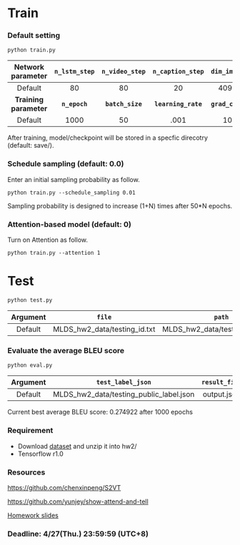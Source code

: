 # Train

### Default setting
```
python train.py
```
|**Network parameter**| **```n_lstm_step```** | **```n_video_step```** | **```n_caption_step```** | **```dim_image```** | **```dim_hidden```** |
|:-------:|:----:|:----:|:----:|:----:|:----:|
|Default  |  80  |  80  |  20  | 4096 | 1000 |
|**Training parameter** | **```n_epoch```** | **```batch_size```** | **```learning_rate```** | **```grad_clip```** ||
|Default | 1000 |  50  | .001 |  10  ||

After training, model/checkpoint will be stored in a specfic direcotry (default: save/).

### Schedule sampling (default: 0.0)
Enter an initial sampling probability as follow.
```
python train.py --schedule_sampling 0.01
```
Sampling probability is designed to increase (1+N) times after 50*N epochs.

### Attention-based model (default: 0)
Turn on Attention as follow.
```
python train.py --attention 1
```

# Test
```
python test.py
```
|**Argument**| **```file```** | **```path```** | **```output```** | **```init_from```** | 
|:-------:|:----:|:----:|:----:|:----:|
|Default  |MLDS_hw2_data/testing_id.txt|MLDS_hw2_data/testing_data/feat/|output.json|save/| 

### Evaluate the average BLEU score
```
python eval.py
```
|**Argument**| **```test_label_json```** | **```result_file```** | 
|:-------:|:----:|:----:|
|Default  |MLDS_hw2_data/testing_public_label.json| output.json|

Current best average BLEU score: 0.274922 after 1000 epochs

### Requirement
- Download [dataset][dataset] and unzip it into hw2/
- Tensorflow r1.0

### Resources
https://github.com/chenxinpeng/S2VT

https://github.com/yunjey/show-attend-and-tell

[Homework slides][slide]

### Deadline: 4/27(Thu.) 23:59:59 (UTC+8) 

[slide]: https://docs.google.com/presentation/d/1OtD_BD6_Ljvr3aqLjHnnNX_h55BirD3cxhExq9wySmI/edit#slide=id.g1f124951be_0_36
[dataset]: http://speech.ee.ntu.edu.tw/~yangchiyi/MLDS_hw2/MLDS_hw2_data.tar.gz






